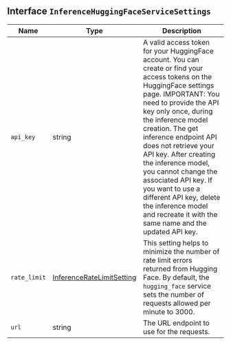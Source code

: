 ## Interface `InferenceHuggingFaceServiceSettings`

| Name | Type | Description |
| - | - | - |
| `api_key` | string | A valid access token for your HuggingFace account. You can create or find your access tokens on the HuggingFace settings page. IMPORTANT: You need to provide the API key only once, during the inference model creation. The get inference endpoint API does not retrieve your API key. After creating the inference model, you cannot change the associated API key. If you want to use a different API key, delete the inference model and recreate it with the same name and the updated API key. |
| `rate_limit` | [InferenceRateLimitSetting](./InferenceRateLimitSetting.md) | This setting helps to minimize the number of rate limit errors returned from Hugging Face. By default, the `hugging_face` service sets the number of requests allowed per minute to 3000. |
| `url` | string | The URL endpoint to use for the requests. |
